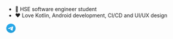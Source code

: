 - 💼 HSE software engineer student
- ❤️ Love Kotlin, Android development, CI/CD and UI/UX design

<p>
  <a href="https://t.me/nightshift48" target="_blank"><img height="25" src="./pics/tg.svg" /></a>&nbsp;&nbsp;&nbsp;
</p>
